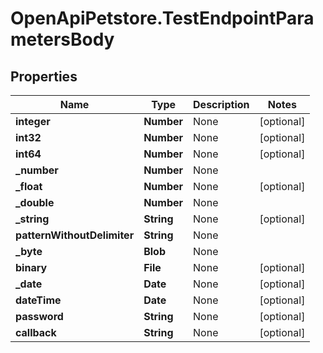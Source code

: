 # OpenApiPetstore.TestEndpointParametersBody

## Properties

Name | Type | Description | Notes
------------ | ------------- | ------------- | -------------
**integer** | **Number** | None | [optional] 
**int32** | **Number** | None | [optional] 
**int64** | **Number** | None | [optional] 
**_number** | **Number** | None | 
**_float** | **Number** | None | [optional] 
**_double** | **Number** | None | 
**_string** | **String** | None | [optional] 
**patternWithoutDelimiter** | **String** | None | 
**_byte** | **Blob** | None | 
**binary** | **File** | None | [optional] 
**_date** | **Date** | None | [optional] 
**dateTime** | **Date** | None | [optional] 
**password** | **String** | None | [optional] 
**callback** | **String** | None | [optional] 


